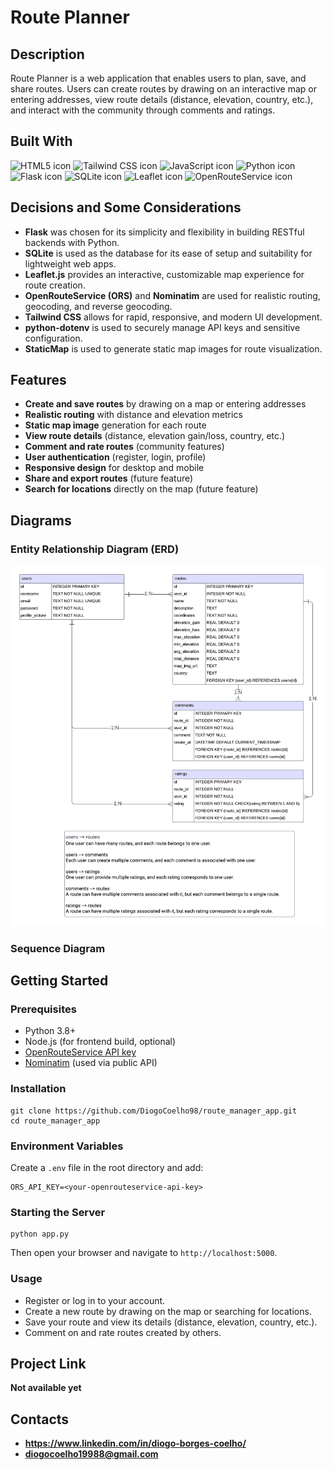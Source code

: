 # Route Planner

## Description
Route Planner is a web application that enables users to plan, save, and share routes. Users can create routes by drawing on an interactive map or entering addresses, view route details (distance, elevation, country, etc.), and interact with the community through comments and ratings.

## Built With
<img src="https://img.shields.io/badge/HTML5-E34F26?style=for-the-badge&logo=html5&logoColor=white" alt="HTML5 icon" />
<img src="https://img.shields.io/badge/CSS-06B6D4?style=for-the-badge&logo=tailwindcss&logoColor=white" alt="Tailwind CSS icon" />
<img src="https://img.shields.io/badge/JavaScript-F7DF1E?style=for-the-badge&logo=javascript&logoColor=black" alt="JavaScript icon" />
<img src="https://img.shields.io/badge/Python-3776AB?style=for-the-badge&logo=python&logoColor=white" alt="Python icon" />
<img src="https://img.shields.io/badge/Flask-000000?style=for-the-badge&logo=flask&logoColor=white" alt="Flask icon" />
<img src="https://img.shields.io/badge/SQLite-003B57?style=for-the-badge&logo=sqlite&logoColor=white" alt="SQLite icon" />
<img src="https://img.shields.io/badge/Leaflet-199900?style=for-the-badge&logo=leaflet&logoColor=white" alt="Leaflet icon" />
<img src="https://img.shields.io/badge/OpenRouteService-FF6F00?style=for-the-badge&logo=OpenStreetMap&logoColor=white" alt="OpenRouteService icon" />

## Decisions and Some Considerations
- **Flask** was chosen for its simplicity and flexibility in building RESTful backends with Python.
- **SQLite** is used as the database for its ease of setup and suitability for lightweight web apps.
- **Leaflet.js** provides an interactive, customizable map experience for route creation.
- **OpenRouteService (ORS)** and **Nominatim** are used for realistic routing, geocoding, and reverse geocoding.
- **Tailwind CSS** allows for rapid, responsive, and modern UI development.
- **python-dotenv** is used to securely manage API keys and sensitive configuration.
- **StaticMap** is used to generate static map images for route visualization.

## Features
- **Create and save routes** by drawing on a map or entering addresses
- **Realistic routing** with distance and elevation metrics
- **Static map image** generation for each route
- **View route details** (distance, elevation gain/loss, country, etc.)
- **Comment and rate routes** (community features)
- **User authentication** (register, login, profile)
- **Responsive design** for desktop and mobile
- **Share and export routes** (future feature)
- **Search for locations** directly on the map (future feature)

## Diagrams

### Entity Relationship Diagram (ERD)
![ER Diagram](https://raw.githubusercontent.com/DiogoCoelho98/route_manager_app/master/documentation/ER_diagram.png)


### Sequence Diagram
<!-- Add your sequence diagram image here -->


## Getting Started

### Prerequisites
- Python 3.8+
- Node.js (for frontend build, optional)
- [OpenRouteService API key](https://openrouteservice.org/sign-up/)
- [Nominatim](https://nominatim.org/) (used via public API)

### Installation
```
git clone https://github.com/DiogoCoelho98/route_manager_app.git
cd route_manager_app
```

### Environment Variables
Create a `.env` file in the root directory and add:
```
ORS_API_KEY=<your-openrouteservice-api-key>
```

### Starting the Server
```
python app.py
```
Then open your browser and navigate to `http://localhost:5000`.

### Usage
- Register or log in to your account.
- Create a new route by drawing on the map or searching for locations.
- Save your route and view its details (distance, elevation, country, etc.).
- Comment on and rate routes created by others.

## Project Link
**Not available yet**

## Contacts
- **https://www.linkedin.com/in/diogo-borges-coelho/**
- **diogocoelho19988@gmail.com**


